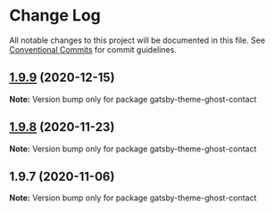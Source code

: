 # Change Log

All notable changes to this project will be documented in this file.
See [Conventional Commits](https://conventionalcommits.org) for commit guidelines.

## [1.9.9](http://github.com/styxlab/gatsby-theme-try-ghost/tree/master/packages/gatsby-theme-ghost-contact/compare/gatsby-theme-ghost-contact@1.9.8...gatsby-theme-ghost-contact@1.9.9) (2020-12-15)

**Note:** Version bump only for package gatsby-theme-ghost-contact





## [1.9.8](http://github.com/styxlab/gatsby-theme-try-ghost/tree/master/packages/gatsby-theme-ghost-contact/compare/gatsby-theme-ghost-contact@1.9.7...gatsby-theme-ghost-contact@1.9.8) (2020-11-23)

**Note:** Version bump only for package gatsby-theme-ghost-contact





## 1.9.7 (2020-11-06)

**Note:** Version bump only for package gatsby-theme-ghost-contact
